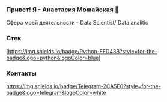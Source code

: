 ### Привет! Я - Анастасия Можайская 👋

Сфера моей деятельности - Data Scientist/ Data analitic

### Стек
[https://img.shields.io/badge/Python-FFD43B?style=for-the-badge&logo=python&logoColor=blue]

### Контакты
https://img.shields.io/badge/Telegram-2CA5E0?style=for-the-badge&logo=telegram&logoColor=white
